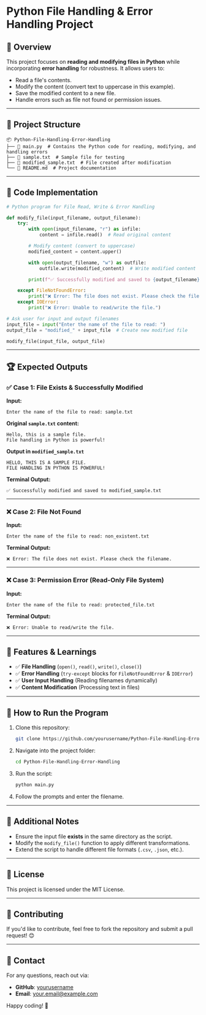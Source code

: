 # Python File Handling & Error Handling Project

## 📌 Overview
This project focuses on **reading and modifying files in Python** while incorporating **error handling** for robustness. It allows users to:

- Read a file's contents.
- Modify the content (convert text to uppercase in this example).
- Save the modified content to a new file.
- Handle errors such as file not found or permission issues.

---

## 📂 Project Structure
```
📦 Python-File-Handling-Error-Handling
├── 📄 main.py  # Contains the Python code for reading, modifying, and handling errors
├── 📄 sample.txt  # Sample file for testing
├── 📄 modified_sample.txt  # File created after modification
└── 📄 README.md  # Project documentation
```

---

## 📝 Code Implementation

```python
# Python program for File Read, Write & Error Handling

def modify_file(input_filename, output_filename):
    try:
        with open(input_filename, "r") as infile:
            content = infile.read()  # Read original content

        # Modify content (convert to uppercase)
        modified_content = content.upper()

        with open(output_filename, "w") as outfile:
            outfile.write(modified_content)  # Write modified content

        print(f"✅ Successfully modified and saved to {output_filename}")

    except FileNotFoundError:
        print("❌ Error: The file does not exist. Please check the filename.")
    except IOError:
        print("❌ Error: Unable to read/write the file.")

# Ask user for input and output filenames
input_file = input("Enter the name of the file to read: ")
output_file = "modified_" + input_file  # Create new modified file

modify_file(input_file, output_file)
```

---

## 🏆 Expected Outputs

### **✅ Case 1: File Exists & Successfully Modified**
**Input:**
```
Enter the name of the file to read: sample.txt
```

**Original `sample.txt` content:**
```
Hello, this is a sample file.
File handling in Python is powerful!
```

**Output in `modified_sample.txt`**
```
HELLO, THIS IS A SAMPLE FILE.
FILE HANDLING IN PYTHON IS POWERFUL!
```

**Terminal Output:**
```
✅ Successfully modified and saved to modified_sample.txt
```

---

### **❌ Case 2: File Not Found**
**Input:**
```
Enter the name of the file to read: non_existent.txt
```
**Terminal Output:**
```
❌ Error: The file does not exist. Please check the filename.
```

---

### **❌ Case 3: Permission Error (Read-Only File System)**
**Input:**
```
Enter the name of the file to read: protected_file.txt
```
**Terminal Output:**
```
❌ Error: Unable to read/write the file.
```

---

## 🚀 Features & Learnings
- ✅ **File Handling** (`open()`, `read()`, `write()`, `close()`)
- ✅ **Error Handling** (`try-except` blocks for `FileNotFoundError` & `IOError`)
- ✅ **User Input Handling** (Reading filenames dynamically)
- ✅ **Content Modification** (Processing text in files)

---

## 🔧 How to Run the Program
1. Clone this repository:
   ```bash
   git clone https://github.com/yourusername/Python-File-Handling-Error-Handling.git
   ```
2. Navigate into the project folder:
   ```bash
   cd Python-File-Handling-Error-Handling
   ```
3. Run the script:
   ```bash
   python main.py
   ```
4. Follow the prompts and enter the filename.

---

## 📌 Additional Notes
- Ensure the input file **exists** in the same directory as the script.
- Modify the `modify_file()` function to apply different transformations.
- Extend the script to handle different file formats (`.csv`, `.json`, etc.).

---

## 📜 License
This project is licensed under the MIT License.

---

## 🤝 Contributing
If you'd like to contribute, feel free to fork the repository and submit a pull request! 😊

---

## 📧 Contact
For any questions, reach out via:
- **GitHub**: [yourusername](https://github.com/yourusername)
- **Email**: your.email@example.com

Happy coding! 🚀


